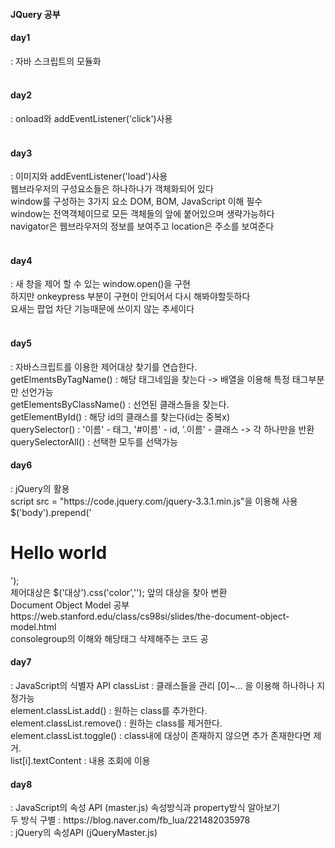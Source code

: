 #### JQuery 공부

<h4>day1</h4>
: 자바 스크립트의 모듈화 </br>
</br>

<h4>day2</h4>
: onload와 addEventListener('click')사용</br>
</br>

<h4>day3</h4>
: 이미지와 addEventListener('load')사용</br>
웹브라우저의 구성요소들은 하나하나가 객체화되어 있다</br>
window를 구성하는 3가지 요소 DOM, BOM, JavaScript 이해 필수</br>
window는 전역객체이므로 모든 객체들의 앞에 붙어있으며 생략가능하다</br>
navigator은 웹브라우저의 정보를 보여주고 location은 주소를 보여준다</br>
</br>

<h4>day4</h4>
: 새 창을 제어 할 수 있는 window.open()을 구현</br>
하지만 onkeypress 부분이 구현이 안되어서 다시 해봐야할듯하다</br>
요새는 팝업 차단 기능때문에 쓰이지 않는 추세이다</br>
</br>

<h4>day5</h4>
: 자바스크립트를 이용한 제어대상 찾기를 연습한다.</br>
getElmentsByTagName() : 해당 태그네임을 찾는다 -> 배열을 이용해 특정 태그부분만 선언가능</br>
getElementsByClassName() : 선언된 클래스들을 찾는다.</br>
getElementById() : 해당 id의 클래스를 찾는다(id는 중복x)</br>
querySelector() : '이름' - 태그, '#이름' - id, '.이름' - 클래스 -> 각 하나만을 반환</br>
querySelectorAll() : 선택한 모두를 선택가능</br>

<h4>day6</h4>
: jQuery의 활용</br>
script src = "https://code.jquery.com/jquery-3.3.1.min.js"을 이용해 사용</br>
$('body').prepend('<h1>Hello world</h1>');</br>
제어대상은 $('대상').css('color',''); 앞의 대상을 찾아 변환</br>
Document Object Model 공부 https://web.stanford.edu/class/cs98si/slides/the-document-object-model.html </br>
consolegroup의 이해와 해당태그 삭제해주는 코드 공</br>

<h4>day7</h4>
: JavaScript의 식별자 API
classList : 클래스들을 관리 [0]~... 을 이용해 하나하나 지정가능</br>
element.classList.add() : 원하는 class를 추가한다.</br>
element.classList.remove() : 원하는 class를 제거한다.</br>
element.classList.toggle() : class내에 대상이 존재하지 않으면 추가 존재한다면 제거.</br>
list[i].textContent : 내용 조회에 이용</br>

<h4>day8</h4>
: JavaScript의 속성 API (master.js)
속성방식과 property방식 알아보기</br>
두 방식 구별 : https://blog.naver.com/fb_lua/221482035978 </br>
: jQuery의 속성API (jQueryMaster.js)
